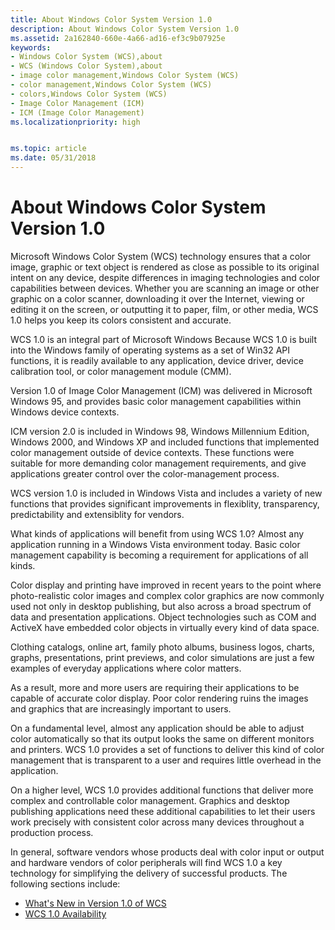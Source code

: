 ```yaml
---
title: About Windows Color System Version 1.0
description: About Windows Color System Version 1.0
ms.assetid: 2a162840-660e-4a66-ad16-ef3c9b07925e
keywords:
- Windows Color System (WCS),about
- WCS (Windows Color System),about
- image color management,Windows Color System (WCS)
- color management,Windows Color System (WCS)
- colors,Windows Color System (WCS)
- Image Color Management (ICM)
- ICM (Image Color Management)
ms.localizationpriority: high


ms.topic: article
ms.date: 05/31/2018
---
```


# About Windows Color System Version 1.0

Microsoft Windows Color System (WCS) technology ensures that a color image, graphic or text object is rendered as close as possible to its original intent on any device, despite differences in imaging technologies and color capabilities between devices. Whether you are scanning an image or other graphic on a color scanner, downloading it over the Internet, viewing or editing it on the screen, or outputting it to paper, film, or other media, WCS 1.0 helps you keep its colors consistent and accurate.

WCS 1.0 is an integral part of Microsoft Windows Because WCS 1.0 is built into the Windows family of operating systems as a set of Win32 API functions, it is readily available to any application, device driver, device calibration tool, or color management module (CMM).

Version 1.0 of Image Color Management (ICM) was delivered in Microsoft Windows 95, and provides basic color management capabilities within Windows device contexts.

ICM version 2.0 is included in Windows 98, Windows Millennium Edition, Windows 2000, and Windows XP and included functions that implemented color management outside of device contexts. These functions were suitable for more demanding color management requirements, and give applications greater control over the color-management process.

WCS version 1.0 is included in Windows Vista and includes a variety of new functions that provides significant improvements in flexiblity, transparency, predictability and extensiblity for vendors.

What kinds of applications will benefit from using WCS 1.0? Almost any application running in a Windows Vista environment today. Basic color management capability is becoming a requirement for applications of all kinds.

Color display and printing have improved in recent years to the point where photo-realistic color images and complex color graphics are now commonly used not only in desktop publishing, but also across a broad spectrum of data and presentation applications. Object technologies such as COM and ActiveX have embedded color objects in virtually every kind of data space.

Clothing catalogs, online art, family photo albums, business logos, charts, graphs, presentations, print previews, and color simulations are just a few examples of everyday applications where color matters.

As a result, more and more users are requiring their applications to be capable of accurate color display. Poor color rendering ruins the images and graphics that are increasingly important to users.

On a fundamental level, almost any application should be able to adjust color automatically so that its output looks the same on different monitors and printers. WCS 1.0 provides a set of functions to deliver this kind of color management that is transparent to a user and requires little overhead in the application.

On a higher level, WCS 1.0 provides additional functions that deliver more complex and controllable color management. Graphics and desktop publishing applications need these additional capabilities to let their users work precisely with consistent color across many devices throughout a production process.

In general, software vendors whose products deal with color input or output and hardware vendors of color peripherals will find WCS 1.0 a key technology for simplifying the delivery of successful products. The following sections include:

-   [What's New in Version 1.0 of WCS](what-s-new-in-version-1-0-of-wcs.md)
-   [WCS 1.0 Availability](wcs-1-0-availability.md)

 

 




